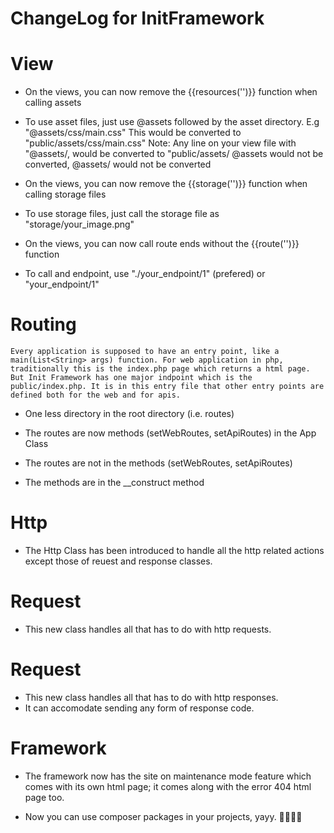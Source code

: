 # ChangeLog for InitFramework

# View
  - On the views, you can now remove the {{resources('')}} function when calling assets
  + To use asset files, just use @assets followed by the asset directory.
    E.g "@assets/css/main.css"
    This would be converted to "public/assets/css/main.css"
    Note: Any line on your view file with "@assets/, would be converted to "public/assets/
    @assets would not be converted, @assets/ would not be converted

  - On the views, you can now remove the {{storage('')}} function when calling storage files
  + To use storage files, just call the storage file as "storage/your_image.png"

  - On the views, you can now call route ends without the {{route('')}} function
  + To call and endpoint, use "./your_endpoint/1" (prefered) or "your_endpoint/1"

# Routing
  `Every application is supposed to have an entry point, like a main(List<String> args) function. For web application in php, traditionally this is the index.php page which returns a html page. But Init Framework has one major indpoint which is the public/index.php. It is in this entry file that other entry points are defined both for the web and for apis.`

  - One less directory in the root directory (i.e. routes)
  + The routes are now methods (setWebRoutes, setApiRoutes) in the App Class

  - The routes are not in the methods (setWebRoutes, setApiRoutes)
  + The methods are in the __construct method

# Http
  + The Http Class has been introduced to handle all the http related actions except those of reuest and response classes.

# Request
  + This new class handles all that has to do with http requests.

# Request
  + This new class handles all that has to do with http responses.
  + It can accomodate sending any form of response code.

# Framework
  + The framework now has the site on maintenance mode feature which comes with its own html page; it comes along with the error 404 html page too.

  + Now you can use composer packages in your projects, yayy. 💃🏼💃🏼
  